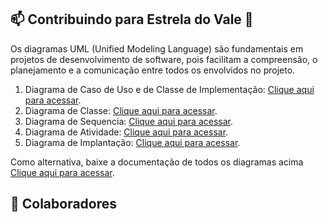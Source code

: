 ## 📫 Contribuindo para Estrela do Vale :frog:

Os diagramas UML (Unified Modeling Language) são fundamentais em projetos de desenvolvimento de software, pois facilitam a compreensão, o planejamento e a comunicação entre todos os envolvidos no projeto. 

1. Diagrama de Caso de Uso e de Classe de Implementação: [Clique aqui para acessar](https://github.com/nathaliajacque/ADS_PIM_QuartoSemestre/tree/EstrelaDoVale/Fazenda%20Urbana%20-%20ECCO/Diagrama%20de%20Caso%20de%20Uso).
2. Diagrama de Classe: [Clique aqui para acessar](https://github.com/nathaliajacque/ADS_PIM_QuartoSemestre/tree/EstrelaDoVale/Fazenda%20Urbana%20-%20ECCO/Diagrama%20de%20Classe).
3. Diagrama de Sequencia: [Clique aqui para acessar](https://github.com/nathaliajacque/ADS_PIM_QuartoSemestre/tree/EstrelaDoVale/Fazenda%20Urbana%20-%20ECCO/Diagrama%20de%20Sequ%C3%AAncia).
4. Diagrama de Atividade: [Clique aqui para acessar](https://github.com/nathaliajacque/ADS_PIM_QuartoSemestre/tree/EstrelaDoVale/Fazenda%20Urbana%20-%20ECCO/Diagrama%20de%20Atividade%20-%20Collection).
5. Diagrama de Implantação: [Clique aqui para acessar](https://github.com/nathaliajacque/ADS_PIM_QuartoSemestre/tree/EstrelaDoVale/Fazenda%20Urbana%20-%20ECCO/Diagrama%20de%20Sequ%C3%AAncia).

Como alternativa, baixe a documentação de todos os diagramas acima [Clique aqui para acessar](https://github.com/nathaliajacque/ADS_PIM_QuartoSemestre/blob/EstrelaDoVale/Fazenda%20Urbana%20-%20ECCO/Fazenda%20Urbana%20-%20ECCO.asta).

## 🤝 Colaboradores


